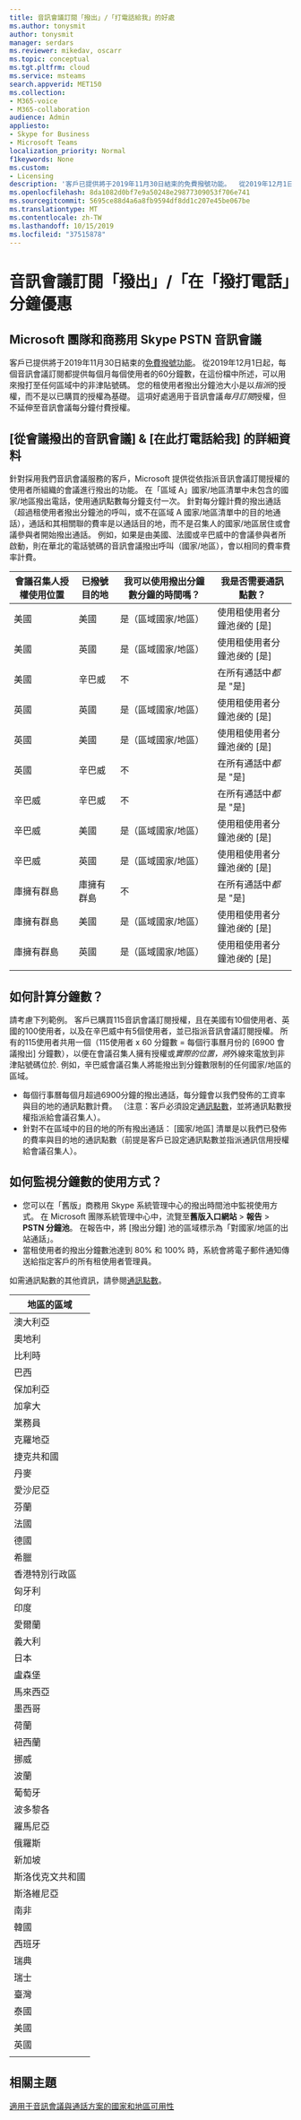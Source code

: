 ```yaml
---
title: 音訊會議訂閱「撥出」/「打電話給我」的好處
ms.author: tonysmit
author: tonysmit
manager: serdars
ms.reviewer: mikedav, oscarr
ms.topic: conceptual
ms.tgt.pltfrm: cloud
ms.service: msteams
search.appverid: MET150
ms.collection:
- M365-voice
- M365-collaboration
audience: Admin
appliesto:
- Skype for Business
- Microsoft Teams
localization_priority: Normal
f1keywords: None
ms.custom:
- Licensing
description: '客戶已提供將于2019年11月30日結束的免費撥號功能。  從2019年12月1日起，每個音訊會議訂閱會針對本檔中所述的任何區域，為每個使用者每個月提供60分鐘。 '
ms.openlocfilehash: 8da1082d0bf7e9a50248e29877309053f706e741
ms.sourcegitcommit: 5695ce88d4a6a8fb9594df8dd1c207e45be067be
ms.translationtype: MT
ms.contentlocale: zh-TW
ms.lasthandoff: 10/15/2019
ms.locfileid: "37515878"
---
```

# <a name="audio-conferencing-subscription-dial-outcall-me-at-minutes-benefit"></a>音訊會議訂閱「撥出」/「在「撥打電話」分鐘優惠

## <a name="microsoft-teams-and-skype-for-business-pstn-audio-conferencing"></a>Microsoft 團隊和商務用 Skype PSTN 音訊會議

客戶已提供將于2019年11月30日結束的[免費撥號功能](complimentary-dial-out-period.md)。 從2019年12月1日起，每個音訊會議訂閱都提供每個月每個使用者的60分鐘數，在這份檔中所述，可以用來撥打至任何區域中的非津貼號碼。 您的租使用者撥出分鐘池大小是以*指派*的授權，而不是以已購買的授權為基礎。 這項好處適用于音訊會議*每月訂閱*授權，但不延伸至音訊會議每分鐘付費授權。 

## <a name="audio-conferencing-dial-out-from-a-meeting--call-me-at-details"></a>[從會議撥出的音訊會議] & [在此打電話給我] 的詳細資料

針對採用我們音訊會議服務的客戶，Microsoft 提供從依指派音訊會議訂閱授權的使用者所組織的會議進行撥出的功能。 在「區域 A」國家/地區清單中未包含的國家/地區撥出電話，使用通訊點數每分鐘支付一次。 針對每分鐘計費的撥出通話（超過租使用者撥出分鐘池的呼叫，或不在區域 A 國家/地區清單中的目的地通話），通話和其相關聯的費率是以通話目的地，而不是召集人的國家/地區居住或會議參與者開始撥出通話。 例如，如果是由美國、法國或辛巴威中的會議參與者所啟動，則在華北的電話號碼的音訊會議撥出呼叫（國家/地區），會以相同的費率費率計費。 


|會議召集人授權使用位置 |已撥號目的地 |我可以使用撥出分鐘數分鐘的時間嗎？|我是否需要通訊點數？|
|---------|---------|---------|---------|
|美國 |美國 |是（區域國家/地區） |使用租使用者分鐘池*後*的 [是]         |
|美國 |英國|是（區域國家/地區） |  使用租使用者分鐘池*後*的 [是]       |
|美國     |辛巴威|    不     |     在所有通話中*都*是 "是]    |
|英國     |英國|是（區域國家/地區） |  使用租使用者分鐘池*後*的 [是]       |
|英國     |美國 |是（區域國家/地區） |  使用租使用者分鐘池*後*的 [是]       |
|英國     |辛巴威|    不     |   在所有通話中*都*是 "是]      |
|辛巴威     |辛巴威|    不     |    在所有通話中*都*是 "是]     |
|辛巴威     |美國 | 是（區域國家/地區） | 使用租使用者分鐘池*後*的 [是]        |
|辛巴威     |英國 | 是（區域國家/地區） | 使用租使用者分鐘池*後*的 [是]        |
|庫擁有群島     |庫擁有群島 |   不      |    在所有通話中*都*是 "是]     |
|庫擁有群島     |美國  | 是（區域國家/地區） |  使用租使用者分鐘池*後*的 [是]       |
|庫擁有群島     |英國 | 是（區域國家/地區） | 使用租使用者分鐘池*後*的 [是]        |
|    |         |         |         |

## <a name="how-are-minute-pools-calculated"></a>如何計算分鐘數？

請考慮下列範例。 客戶已購買115音訊會議訂閱授權，且在美國有10個使用者、英國的100使用者，以及在辛巴威中有5個使用者，並已指派音訊會議訂閱授權。 所有的115使用者共用一個（115使用者 x 60 分鐘數 = 每個行事曆月份的 [6900 會議撥出] 分鐘數），以便在會議召集人擁有授權或*實際的位置，將*外線來電放到非津貼號碼位於. 例如，辛巴威會議召集人將能撥出到分鐘數限制的任何國家/地區的區域。 

- 每個行事曆每個月超過6900分鐘的撥出通話，每分鐘會以我們發佈的工資率與目的地的通訊點數計費。 （注意：客戶必須設定[通訊點數](what-are-communications-credits.md)，並將通訊點數授權指派給會議召集人）。
- 針對不在區域中的目的地的所有撥出通話： [國家/地區] 清單是以我們已發佈的費率與目的地的通訊點數（前提是客戶已設定通訊點數並指派通訊信用授權給會議召集人）。

## <a name="how-can-i-monitor-minute-pool-usage"></a>如何監視分鐘數的使用方式？

- 您可以在「舊版」商務用 Skype 系統管理中心的撥出時間池中監視使用方式。 在 Microsoft 團隊系統管理中心中，流覽至**舊版入口網站** > **報告** > **PSTN 分鐘池**。 在報告中，將 [撥出分鐘] 池的區域標示為「對國家/地區的出站通話」。
- 當租使用者的撥出分鐘數池達到 80% 和 100% 時，系統會將電子郵件通知傳送給指定客戶的所有租使用者管理員。

如需通訊點數的其他資訊，請參閱[通訊點數](what-are-communications-credits.md)。


|地區的區域 |
|---------|
|澳大利亞      |
|奧地利     |
|比利時     |
|巴西     |
|保加利亞     |
|加拿大     |
|業務員     |
|克羅地亞     |
|捷克共和國      |
|丹麥     |
|愛沙尼亞     |
|芬蘭     |
|法國     |
|德國     |
|希臘     |
|香港特別行政區     |
|匈牙利     |
|印度     |
|愛爾蘭     |
|義大利     |
|日本     |
|盧森堡      |
|馬來西亞     |
|墨西哥     |
|荷蘭     |
|紐西蘭     |
|挪威     |
|波蘭     |
|葡萄牙     |
|波多黎各     |
|羅馬尼亞     |
|俄羅斯     |
|新加坡     |
|斯洛伐克文共和國     |
|斯洛維尼亞     |
|南非     |
|韓國     |
|西班牙     |
|瑞典     |
|瑞士     |
|臺灣     |
|泰國     |
|美國     |
|英國|
||

## <a name="related-topics"></a>相關主題

[適用于音訊會議與通話方案的國家和地區可用性](country-and-region-availability-for-audio-conferencing-and-calling-plans/country-and-region-availability-for-audio-conferencing-and-calling-plans.md)
